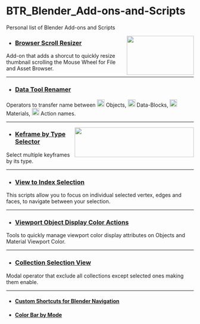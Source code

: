 # BTR_Blender_Add-ons-and-Scripts
Personal list of Blender Add-ons and Scripts

<img align="right" width="180" height="105" src="https://private-user-images.githubusercontent.com/165154706/317539526-3d2b1146-753e-4596-8036-639f385a859b.gif?jwt=eyJhbGciOiJIUzI1NiIsInR5cCI6IkpXVCJ9.eyJpc3MiOiJnaXRodWIuY29tIiwiYXVkIjoicmF3LmdpdGh1YnVzZXJjb250ZW50LmNvbSIsImtleSI6ImtleTUiLCJleHAiOjE3MTE3MzAzMzgsIm5iZiI6MTcxMTczMDAzOCwicGF0aCI6Ii8xNjUxNTQ3MDYvMzE3NTM5NTI2LTNkMmIxMTQ2LTc1M2UtNDU5Ni04MDM2LTYzOWYzODVhODU5Yi5naWY_WC1BbXotQWxnb3JpdGhtPUFXUzQtSE1BQy1TSEEyNTYmWC1BbXotQ3JlZGVudGlhbD1BS0lBVkNPRFlMU0E1M1BRSzRaQSUyRjIwMjQwMzI5JTJGdXMtZWFzdC0xJTJGczMlMkZhd3M0X3JlcXVlc3QmWC1BbXotRGF0ZT0yMDI0MDMyOVQxNjMzNThaJlgtQW16LUV4cGlyZXM9MzAwJlgtQW16LVNpZ25hdHVyZT05ZDBmZDJjYzJlZjc1ZWVhNjQzMDE1MzA5NTQyMDZlZjJmNWE0YzNmMTUxMzQwODY5MGZmZmRmYjgyNDE3OTRlJlgtQW16LVNpZ25lZEhlYWRlcnM9aG9zdCZhY3Rvcl9pZD0wJmtleV9pZD0wJnJlcG9faWQ9MCJ9.o5RB4xS28zPY6YIKGnHdcpkHZXfAoHrHJIvPh6dcSpI">

* ### [Browser Scroll Resizer](https://github.com/Barrunterio/Browser-Scroll-Resizer)
Add-on that adds a shorcut to quickly resize thumbnail scrolling the Mouse Wheel for File and Asset Browser.

____________
* ### [Data Tool Renamer](https://github.com/Barrunterio/Data-Tool-Renamer) </a>

Operators to transfer name between <img width="20" height="20" src="https://user-images.githubusercontent.com/84092569/157845746-ba556545-2483-4530-919c-0ac7aeb6773d.png"> Objects, <img width="20" height="20" src="https://user-images.githubusercontent.com/84092569/157845568-dedaf00f-d1f6-46f3-bd5c-f390cf0ac9f9.png"> Data-Blocks, <img width="20" height="20" src="https://user-images.githubusercontent.com/84092569/157845743-7a8bd16b-5e46-4e07-9ccd-9f343e3ed830.png"> Materials, <img width="20" height="20" src="https://user-images.githubusercontent.com/84092569/157846132-99dc7138-daa1-47d6-b352-2394fa9c357a.png"> Action names.

____________
<img align="right" width="320" height="80" src="https://private-user-images.githubusercontent.com/165154706/318064307-a1044342-cec9-47d7-bd67-c3bf1ac49ed5.png?jwt=eyJhbGciOiJIUzI1NiIsInR5cCI6IkpXVCJ9.eyJpc3MiOiJnaXRodWIuY29tIiwiYXVkIjoicmF3LmdpdGh1YnVzZXJjb250ZW50LmNvbSIsImtleSI6ImtleTUiLCJleHAiOjE3MTE3MzAwODAsIm5iZiI6MTcxMTcyOTc4MCwicGF0aCI6Ii8xNjUxNTQ3MDYvMzE4MDY0MzA3LWExMDQ0MzQyLWNlYzktNDdkNy1iZDY3LWMzYmYxYWM0OWVkNS5wbmc_WC1BbXotQWxnb3JpdGhtPUFXUzQtSE1BQy1TSEEyNTYmWC1BbXotQ3JlZGVudGlhbD1BS0lBVkNPRFlMU0E1M1BRSzRaQSUyRjIwMjQwMzI5JTJGdXMtZWFzdC0xJTJGczMlMkZhd3M0X3JlcXVlc3QmWC1BbXotRGF0ZT0yMDI0MDMyOVQxNjI5NDBaJlgtQW16LUV4cGlyZXM9MzAwJlgtQW16LVNpZ25hdHVyZT1hYjA2MTY3MTUyNmEyYmExN2M3OWY0NjNkZjI4ZTZkZTVkOWY2YzBmM2FjNTA3OTg3OTE4ZWYyZmE4MzAyZDlkJlgtQW16LVNpZ25lZEhlYWRlcnM9aG9zdCZhY3Rvcl9pZD0wJmtleV9pZD0wJnJlcG9faWQ9MCJ9.a9pevezp0XF_Y2GSCoHVD3mIntN6nD6YD2uQgjQQmyU">

* ### [Keframe by Type Selector](https://github.com/Barrunterio/Keyframe-by-type-selector) </a>
Select multiple keyframes by its type. 
____________
* ### [View to Index Selection](https://github.com/Barrunterio/View-to-index-Selection)
This scripts allow you to focus on individual selected vertex, edges and faces, to navigate between your selection.
____________
* ### [Viewport Object Display Color Actions](https://github.com/Barrunterio/Viewport-object-display-color-actions/tree/main) </a>
Tools to quickly manage viewport color display attributes on Objects and Material Viewport Color.
___________
* ### [Collection Selection View](https://github.com/Barrunterio/Collection-Selection-Viewer/blob/main/README.md)
Modal operator that exclude all collections except selected ones making them enable.
___________
* #### [Custom Shortcuts for Blender Navigation](https://github.com/Barrunterio/BRT-Custom-Shortcuts-for-Blender/tree/main)

* #### [Color Bar by Mode](https://github.com/Barrunterio/ColorBar-by-Mode)

